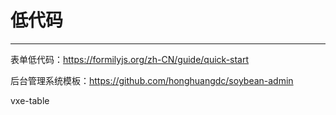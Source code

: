 # 低代码
---
表单低代码：https://formilyjs.org/zh-CN/guide/quick-start

后台管理系统模板：https://github.com/honghuangdc/soybean-admin

vxe-table